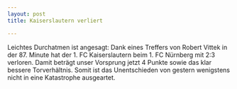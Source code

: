 ```yaml
---
layout: post
title: Kaiserslautern verliert

---
```


Leichtes Durchatmen ist angesagt: Dank eines Treffers von Robert Vittek in der 87. Minute hat der 1. FC Kaiserslautern beim 1. FC Nürnberg mit 2:3 verloren. Damit beträgt unser Vorsprung jetzt 4 Punkte sowie das klar bessere Torverhältnis. Somit ist das Unentschieden von gestern wenigstens nicht in eine Katastrophe ausgeartet. 


